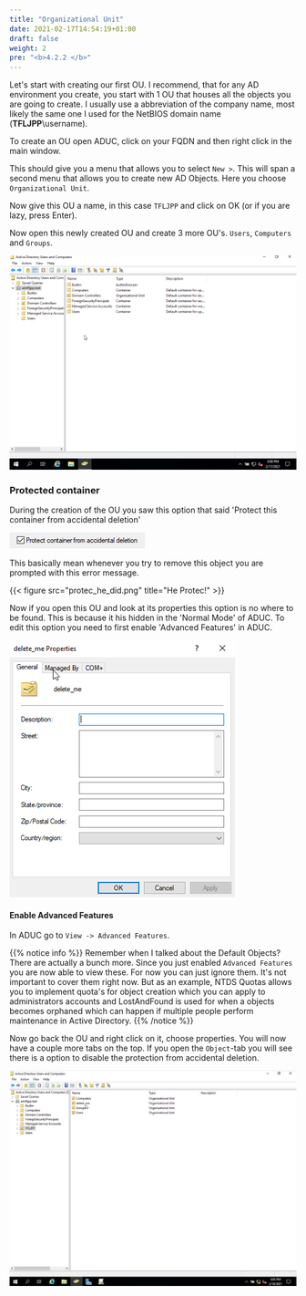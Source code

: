 ```yaml
---
title: "Organizational Unit"
date: 2021-02-17T14:54:19+01:00
draft: false
weight: 2
pre: "<b>4.2.2 </b>"
---
```


Let's start with creating our first OU. I recommend, that for any AD environment you create, you start with 1 OU that houses all the objects you are going to create. I usually use a abbreviation of the company name, most likely the same one I used for the NetBIOS domain name (**TFLJPP**\username).

To create an OU open ADUC, click on your FQDN and then right click in the main window.

This should give you a menu that allows you to select `New >`. This will span a second menu that allows you to create new AD Objects. Here you choose `Organizational Unit`.

Now give this OU a name, in this case `TFLJPP` and click on OK (or if you are lazy, press Enter).

Now open this newly created OU and create 3 more OU's. `Users`, `Computers` and `Groups`.

![](create_ou.gif)

### Protected container

During the creation of the OU you saw this option that said 'Protect this container from accidental deletion'

![](he_protec.png)

This basically mean whenever you try to remove this object you are prompted with this error message.

{{< figure src="protec_he_did.png" title="He Protec!" >}}

Now if you open this OU and look at its properties this option is no where to be found. This is because it his hidden in the 'Normal Mode' of ADUC. To edit this option you need to first enable 'Advanced Features' in ADUC.

![](properties_basic.png)

#### Enable Advanced Features

In ADUC go to `View -> Advanced Features`.

{{% notice info %}}
Remember when I talked about the Default Objects? There are actually a bunch more. Since you just enabled `Advanced Features` you are now able to view these. For now you can just ignore them. It's not important to cover them right now. But as an example, NTDS Quotas allows you to implement quota's for object creation which you can apply to administrators accounts and LostAndFound is used for when a objects becomes orphaned which can happen if multiple people perform maintenance in Active Directory.
{{% /notice %}}

Now go back the OU and right click on it, choose properties. You will now have a couple more tabs on the top. If you open the `Object`-tab you will see there is a option to disable the protection from accidental deletion.

![](delete_ou.gif)